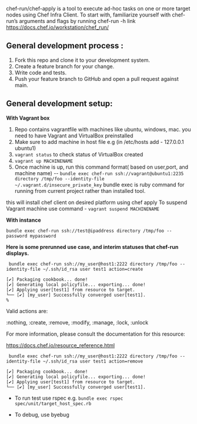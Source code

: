 chef-run/chef-apply is a tool to execute ad-hoc tasks on one or more target nodes using Chef Infra Client. To start with, familiarize yourself with chef-run’s arguments and flags by running chef-run -h
link https://docs.chef.io/workstation/chef_run/

## General development process :

1. Fork this repo and clone it to your development system.
1. Create a feature branch for your change.
1. Write code and tests.
1. Push your feature branch to GitHub and open a pull request against main.

## General development setup:

**With Vagrant box**
1. Repo contains vagrantfile with machines like ubuntu, windows, mac. you need to have Vagrant and VirtualBox preinstalled
1. Make sure to add machine in host file e.g (in  /etc/hosts add - 127.0.0.1 ubuntu1)
1. ```vagrant status``` to check status of VirtualBox created
1. ```vagrant up MACHINENAME```
1. Once machine is up, run this command format( based on user,port, and machine name) -- ```bundle exec chef-run ssh://vagrant@ubuntu1:2235 directory /tmp/foo --identity-file ~/.vagrant.d/insecure_private_key```
   bundle exec is ruby command for running from current project rather than installed tool.

this will install chef client on desired platform using chef apply
To suspend Vagrant machine use command - ```vagrant suspend MACHINENAME```


**With instance**

 ```bundle exec chef-run ssh://test@ipaddress directory /tmp/foo --password mypassword```



**Here is some prerunned use case, and interim statuses that chef-run displays.**

``` bundle exec chef-run ssh://my_user@host1:2222 directory /tmp/foo --identity-file ~/.ssh/id_rsa user test1 action=create```

```
[✔] Packaging cookbook... done!
[✔] Generating local policyfile... exporting... done!
[✔] Applying user[test1] from resource to target.
└── [✔] [my_user] Successfully converged user[test1].
%
```


Valid actions are:

  :nothing, :create, :remove, :modify, :manage, :lock, :unlock

For more information, please consult the documentation
for this resource:

  https://docs.chef.io/resource_reference.html



``` bundle exec chef-run ssh://my_user@host1:2222 directory /tmp/foo --identity-file ~/.ssh/id_rsa user test1 action=remove```
```
[✔] Packaging cookbook... done!
[✔] Generating local policyfile... exporting... done!
[✔] Applying user[test1] from resource to target.
└── [✔] [my_user] Successfully converged user[test1].
```

* To run test use rspec e.g. ```bundle exec rspec spec/unit/target_host_spec.rb```

* To debug, use byebug

